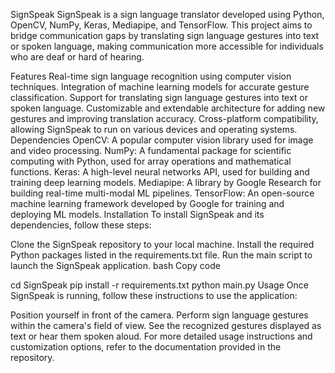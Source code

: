 SignSpeak
SignSpeak is a sign language translator developed using Python, OpenCV, NumPy, Keras, Mediapipe, and TensorFlow. This project aims to bridge communication gaps by translating sign language gestures into text or spoken language, making communication more accessible for individuals who are deaf or hard of hearing.

Features
Real-time sign language recognition using computer vision techniques.
Integration of machine learning models for accurate gesture classification.
Support for translating sign language gestures into text or spoken language.
Customizable and extendable architecture for adding new gestures and improving translation accuracy.
Cross-platform compatibility, allowing SignSpeak to run on various devices and operating systems.
Dependencies
OpenCV: A popular computer vision library used for image and video processing.
NumPy: A fundamental package for scientific computing with Python, used for array operations and mathematical functions.
Keras: A high-level neural networks API, used for building and training deep learning models.
Mediapipe: A library by Google Research for building real-time multi-modal ML pipelines.
TensorFlow: An open-source machine learning framework developed by Google for training and deploying ML models.
Installation
To install SignSpeak and its dependencies, follow these steps:

Clone the SignSpeak repository to your local machine.
Install the required Python packages listed in the requirements.txt file.
Run the main script to launch the SignSpeak application.
bash
Copy code

cd SignSpeak
pip install -r requirements.txt
python main.py
Usage
Once SignSpeak is running, follow these instructions to use the application:

Position yourself in front of the camera.
Perform sign language gestures within the camera's field of view.
See the recognized gestures displayed as text or hear them spoken aloud.
For more detailed usage instructions and customization options, refer to the documentation provided in the repository.


